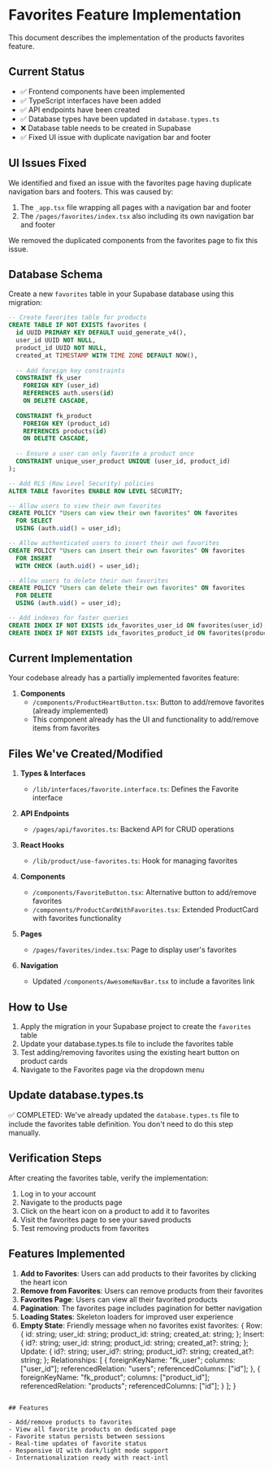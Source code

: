 # Favorites Feature Implementation

This document describes the implementation of the products favorites feature.

## Current Status

- ✅ Frontend components have been implemented
- ✅ TypeScript interfaces have been added
- ✅ API endpoints have been created
- ✅ Database types have been updated in `database.types.ts`
- ❌ Database table needs to be created in Supabase
- ✅ Fixed UI issue with duplicate navigation bar and footer

## UI Issues Fixed

We identified and fixed an issue with the favorites page having duplicate navigation bars and footers. This was caused by:
1. The `_app.tsx` file wrapping all pages with a navigation bar and footer
2. The `/pages/favorites/index.tsx` also including its own navigation bar and footer

We removed the duplicated components from the favorites page to fix this issue.

## Database Schema

Create a new `favorites` table in your Supabase database using this migration:

```sql
-- Create favorites table for products
CREATE TABLE IF NOT EXISTS favorites (
  id UUID PRIMARY KEY DEFAULT uuid_generate_v4(),
  user_id UUID NOT NULL,
  product_id UUID NOT NULL,
  created_at TIMESTAMP WITH TIME ZONE DEFAULT NOW(),
  
  -- Add foreign key constraints
  CONSTRAINT fk_user
    FOREIGN KEY (user_id)
    REFERENCES auth.users(id)
    ON DELETE CASCADE,
    
  CONSTRAINT fk_product
    FOREIGN KEY (product_id)
    REFERENCES products(id)
    ON DELETE CASCADE,
    
  -- Ensure a user can only favorite a product once
  CONSTRAINT unique_user_product UNIQUE (user_id, product_id)
);

-- Add RLS (Row Level Security) policies
ALTER TABLE favorites ENABLE ROW LEVEL SECURITY;

-- Allow users to view their own favorites
CREATE POLICY "Users can view their own favorites" ON favorites
  FOR SELECT
  USING (auth.uid() = user_id);

-- Allow authenticated users to insert their own favorites
CREATE POLICY "Users can insert their own favorites" ON favorites
  FOR INSERT
  WITH CHECK (auth.uid() = user_id);

-- Allow users to delete their own favorites
CREATE POLICY "Users can delete their own favorites" ON favorites
  FOR DELETE
  USING (auth.uid() = user_id);

-- Add indexes for faster queries
CREATE INDEX IF NOT EXISTS idx_favorites_user_id ON favorites(user_id);
CREATE INDEX IF NOT EXISTS idx_favorites_product_id ON favorites(product_id);
```

## Current Implementation

Your codebase already has a partially implemented favorites feature:

1. **Components**
   - `/components/ProductHeartButton.tsx`: Button to add/remove favorites (already implemented)
   - This component already has the UI and functionality to add/remove items from favorites

## Files We've Created/Modified

1. **Types & Interfaces**
   - `/lib/interfaces/favorite.interface.ts`: Defines the Favorite interface

2. **API Endpoints**
   - `/pages/api/favorites.ts`: Backend API for CRUD operations

3. **React Hooks**
   - `/lib/product/use-favorites.ts`: Hook for managing favorites

4. **Components**
   - `/components/FavoriteButton.tsx`: Alternative button to add/remove favorites
   - `/components/ProductCardWithFavorites.tsx`: Extended ProductCard with favorites functionality

5. **Pages**
   - `/pages/favorites/index.tsx`: Page to display user's favorites

6. **Navigation**
   - Updated `/components/AwesomeNavBar.tsx` to include a favorites link

## How to Use

1. Apply the migration in your Supabase project to create the `favorites` table
2. Update your database.types.ts file to include the favorites table
3. Test adding/removing favorites using the existing heart button on product cards
4. Navigate to the Favorites page via the dropdown menu

## Update database.types.ts

✅ COMPLETED: We've already updated the `database.types.ts` file to include the favorites table definition. You don't need to do this step manually.

## Verification Steps

After creating the favorites table, verify the implementation:

1. Log in to your account
2. Navigate to the products page
3. Click on the heart icon on a product to add it to favorites
4. Visit the favorites page to see your saved products
5. Test removing products from favorites

## Features Implemented

1. **Add to Favorites**: Users can add products to their favorites by clicking the heart icon
2. **Remove from Favorites**: Users can remove products from their favorites
3. **Favorites Page**: Users can view all their favorited products
4. **Pagination**: The favorites page includes pagination for better navigation
5. **Loading States**: Skeleton loaders for improved user experience
6. **Empty State**: Friendly message when no favorites exist
favorites: {
  Row: {
    id: string;
    user_id: string;
    product_id: string;
    created_at: string;
  };
  Insert: {
    id?: string;
    user_id: string;
    product_id: string;
    created_at?: string;
  };
  Update: {
    id?: string;
    user_id?: string;
    product_id?: string;
    created_at?: string;
  };
  Relationships: [
    {
      foreignKeyName: "fk_user";
      columns: ["user_id"];
      referencedRelation: "users";
      referencedColumns: ["id"];
    },
    {
      foreignKeyName: "fk_product";
      columns: ["product_id"];
      referencedRelation: "products";
      referencedColumns: ["id"];
    }
  ];
}
```

## Features

- Add/remove products to favorites
- View all favorite products on dedicated page
- Favorite status persists between sessions
- Real-time updates of favorite status
- Responsive UI with dark/light mode support
- Internationalization ready with react-intl
